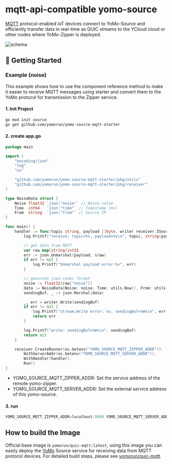 # mqtt-api-compatible yomo-source
[MQTT](https://mqtt.org/mqtt-specification/) protocol-enabled IoT devices connect to YoMo-Source and efficiently transfer data in real-time as QUIC streams to the YCloud cloud or other nodes where YoMo-Zipper is deployed.

![schema](https://github.com/yomorun/yomo-source-mqtt-starter/blob/main/docs/schema.jpg?raw=true)

## 🚀 Getting Started

### Example (noise)

This example shows how to use the component reference method to make it easier to receive MQTT messages using starter and convert them to the YoMo protocol for transmission to the Zipper service.

#### 1. Init Project

```bash
go mod init source
go get github.com/yomorun/yomo-source-mqtt-starter
```

#### 2. create app.go

```go
package main

import (
	"encoding/json"
	"log"
	"os"

	"github.com/yomorun/yomo-source-mqtt-starter/pkg/utils"
	"github.com/yomorun/yomo-source-mqtt-starter/pkg/receiver"
)

type NoiseData struct {
	Noise float32 `json:"noise"` // Noise value
	Time  int64   `json:"time"` // Timestamp (ms)
	From  string  `json:"from"` // Source IP
}

func main() {
	handler := func(topic string, payload []byte, writer receiver.ISourceWriter) error {
		log.Printf("receive: topic=%v, payload=%v\n", topic, string(payload))

		// get data from MQTT
		var raw map[string]int32
		err := json.Unmarshal(payload, &raw)
		if err != nil {
			log.Printf("Unmarshal payload error:%v", err)
		}

		// generate json-codec format
		noise := float32(raw["noise"])
		data := NoiseData{Noise: noise, Time: utils.Now(), From: utils.IpAddr()}
		sendingBuf, _ := json.Marshal(data)

		_, err = writer.Write(sendingBuf)
		if err != nil {
			log.Printf("stream.Write error: %v, sendingBuf=%#x\n", err, sendingBuf)
			return err
		}

		log.Printf("write: sendingBuf=%#v\n", sendingBuf)
		return nil
	}

	receiver.CreateRunner(os.Getenv("YOMO_SOURCE_MQTT_ZIPPER_ADDR")).
		WithServerAddr(os.Getenv("YOMO_SOURCE_MQTT_SERVER_ADDR")).
		WithHandler(handler).
		Run()
}
```

- YOMO_SOURCE_MQTT_ZIPPER_ADDR: Set the service address of the remote yomo-zipper.
- YOMO_SOURCE_MQTT_SERVER_ADDR: Set the external service address of this yomo-source.

#### 3. run

```go
YOMO_SOURCE_MQTT_ZIPPER_ADDR=localhost:9999 YOMO_SOURCE_MQTT_SERVER_ADDR=0.0.0.0:1883 go run app.go
```

## How to build the Image

Official base image is `yomorun/quic-mqtt:latest`, using this image you can easily deploy the [YoMo](https://github.com/yomorun/yomo) Source service for receiving data from MQTT protocol devices. For detailed build steps, please see [yomorun/quic-mqtt](https://hub.docker.com/repository/docker/yomorun/quic-mqtt).


